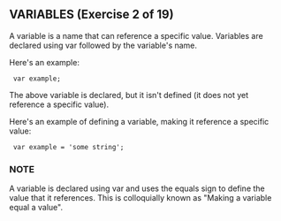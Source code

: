 ## VARIABLES (Exercise 2 of 19)  
   
  A variable is a name that can reference a specific value. Variables are  
  declared using var followed by the variable's name.  
   
  Here's an example:  
   
     var example;  
   
  The above variable is declared, but it isn't defined (it does not yet  
  reference a specific value).  
   
  Here's an example of defining a variable, making it reference a specific  
  value:  
   
     var example = 'some string';  
   
 ### NOTE  
   
  A variable is declared using var and uses the equals sign to define the  
  value that it references. This is colloquially known as "Making a variable  
  equal a value".

